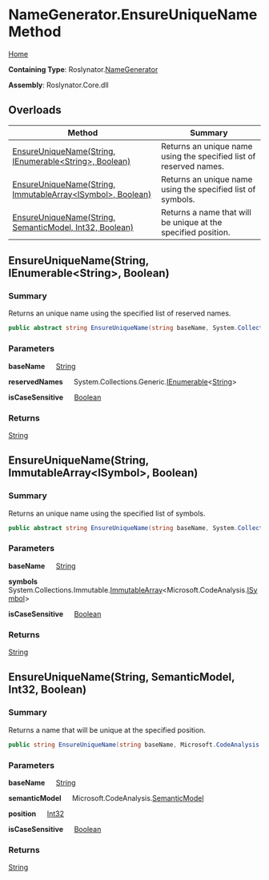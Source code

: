 # NameGenerator\.EnsureUniqueName Method

[Home](../../../README.md)

**Containing Type**: Roslynator\.[NameGenerator](../README.md)

**Assembly**: Roslynator\.Core\.dll

## Overloads

| Method | Summary |
| ------ | ------- |
| [EnsureUniqueName(String, IEnumerable\<String>, Boolean)](#Roslynator_NameGenerator_EnsureUniqueName_System_String_System_Collections_Generic_IEnumerable_System_String__System_Boolean_) | Returns an unique name using the specified list of reserved names\. |
| [EnsureUniqueName(String, ImmutableArray\<ISymbol>, Boolean)](#Roslynator_NameGenerator_EnsureUniqueName_System_String_System_Collections_Immutable_ImmutableArray_Microsoft_CodeAnalysis_ISymbol__System_Boolean_) | Returns an unique name using the specified list of symbols\. |
| [EnsureUniqueName(String, SemanticModel, Int32, Boolean)](#Roslynator_NameGenerator_EnsureUniqueName_System_String_Microsoft_CodeAnalysis_SemanticModel_System_Int32_System_Boolean_) | Returns a name that will be unique at the specified position\. |

## EnsureUniqueName\(String, IEnumerable\<String>, Boolean\) <a name="Roslynator_NameGenerator_EnsureUniqueName_System_String_System_Collections_Generic_IEnumerable_System_String__System_Boolean_"></a>

### Summary

Returns an unique name using the specified list of reserved names\.

```csharp
public abstract string EnsureUniqueName(string baseName, System.Collections.Generic.IEnumerable<string> reservedNames, bool isCaseSensitive = true)
```

### Parameters

**baseName** &emsp; [String](https://docs.microsoft.com/en-us/dotnet/api/system.string)

**reservedNames** &emsp; System\.Collections\.Generic\.[IEnumerable](https://docs.microsoft.com/en-us/dotnet/api/system.collections.generic.ienumerable-1)\<[String](https://docs.microsoft.com/en-us/dotnet/api/system.string)>

**isCaseSensitive** &emsp; [Boolean](https://docs.microsoft.com/en-us/dotnet/api/system.boolean)

### Returns

[String](https://docs.microsoft.com/en-us/dotnet/api/system.string)

## EnsureUniqueName\(String, ImmutableArray\<ISymbol>, Boolean\) <a name="Roslynator_NameGenerator_EnsureUniqueName_System_String_System_Collections_Immutable_ImmutableArray_Microsoft_CodeAnalysis_ISymbol__System_Boolean_"></a>

### Summary

Returns an unique name using the specified list of symbols\.

```csharp
public abstract string EnsureUniqueName(string baseName, System.Collections.Immutable.ImmutableArray<Microsoft.CodeAnalysis.ISymbol> symbols, bool isCaseSensitive = true)
```

### Parameters

**baseName** &emsp; [String](https://docs.microsoft.com/en-us/dotnet/api/system.string)

**symbols** &emsp; System\.Collections\.Immutable\.[ImmutableArray](https://docs.microsoft.com/en-us/dotnet/api/system.collections.immutable.immutablearray-1)\<Microsoft\.CodeAnalysis\.[ISymbol](https://docs.microsoft.com/en-us/dotnet/api/microsoft.codeanalysis.isymbol)>

**isCaseSensitive** &emsp; [Boolean](https://docs.microsoft.com/en-us/dotnet/api/system.boolean)

### Returns

[String](https://docs.microsoft.com/en-us/dotnet/api/system.string)

## EnsureUniqueName\(String, SemanticModel, Int32, Boolean\) <a name="Roslynator_NameGenerator_EnsureUniqueName_System_String_Microsoft_CodeAnalysis_SemanticModel_System_Int32_System_Boolean_"></a>

### Summary

Returns a name that will be unique at the specified position\.

```csharp
public string EnsureUniqueName(string baseName, Microsoft.CodeAnalysis.SemanticModel semanticModel, int position, bool isCaseSensitive = true)
```

### Parameters

**baseName** &emsp; [String](https://docs.microsoft.com/en-us/dotnet/api/system.string)

**semanticModel** &emsp; Microsoft\.CodeAnalysis\.[SemanticModel](https://docs.microsoft.com/en-us/dotnet/api/microsoft.codeanalysis.semanticmodel)

**position** &emsp; [Int32](https://docs.microsoft.com/en-us/dotnet/api/system.int32)

**isCaseSensitive** &emsp; [Boolean](https://docs.microsoft.com/en-us/dotnet/api/system.boolean)

### Returns

[String](https://docs.microsoft.com/en-us/dotnet/api/system.string)

